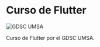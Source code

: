 # Curso de Flutter

![GDSC UMSA](https://verdant-farmer-541.notion.site/image/https%3A%2F%2Fs3-us-west-2.amazonaws.com%2Fsecure.notion-static.com%2F89c1dfc6-36f4-49d5-9463-40c03dc6ac78%2Fportada_gdsc_umsa.jpeg?table=block&id=c0c5bfea-cb9b-4ea8-b70e-bd92767ff6db&spaceId=0ac048cb-6f95-4caf-9663-842d3bd7b6cd&width=2000&userId=&cache=v2)

Curso de Flutter por el GDSC UMSA.

